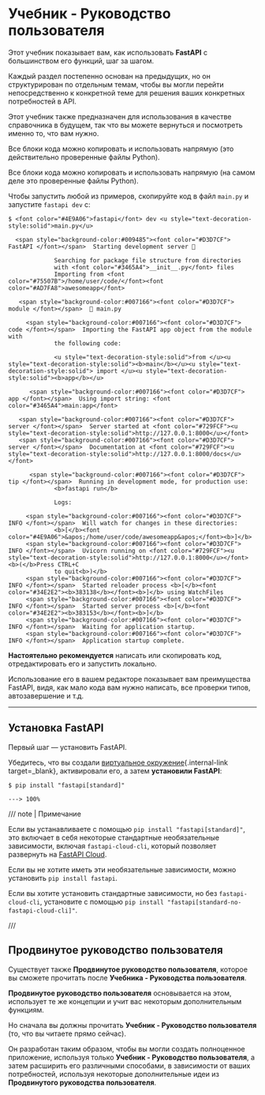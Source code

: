 # Учебник - Руководство пользователя

Этот учебник показывает вам, как использовать **FastAPI** с большинством его функций, шаг за шагом.

Каждый раздел постепенно основан на предыдущих, но он структурирован по отдельным темам, чтобы вы могли перейти непосредственно к конкретной теме для решения ваших конкретных потребностей в API.

Этот учебник также предназначен для использования в качестве справочника в будущем, так что вы можете вернуться и посмотреть именно то, что вам нужно.

Все блоки кода можно копировать и использовать напрямую (это действительно проверенные файлы Python).

Все блоки кода можно копировать и использовать напрямую (на самом деле это проверенные файлы Python).

Чтобы запустить любой из примеров, скопируйте код в файл `main.py` и запустите `fastapi dev` с:

<div class="termy">

```console
$ <font color="#4E9A06">fastapi</font> dev <u style="text-decoration-style:solid">main.py</u>

  <span style="background-color:#009485"><font color="#D3D7CF"> FastAPI </font></span>  Starting development server 🚀

             Searching for package file structure from directories
             with <font color="#3465A4">__init__.py</font> files
             Importing from <font color="#75507B">/home/user/code/</font><font color="#AD7FA8">awesomeapp</font>

   <span style="background-color:#007166"><font color="#D3D7CF"> module </font></span>  🐍 main.py

     <span style="background-color:#007166"><font color="#D3D7CF"> code </font></span>  Importing the FastAPI app object from the module with
             the following code:

             <u style="text-decoration-style:solid">from </u><u style="text-decoration-style:solid"><b>main</b></u><u style="text-decoration-style:solid"> import </u><u style="text-decoration-style:solid"><b>app</b></u>

      <span style="background-color:#007166"><font color="#D3D7CF"> app </font></span>  Using import string: <font color="#3465A4">main:app</font>

   <span style="background-color:#007166"><font color="#D3D7CF"> server </font></span>  Server started at <font color="#729FCF"><u style="text-decoration-style:solid">http://127.0.0.1:8000</u></font>
   <span style="background-color:#007166"><font color="#D3D7CF"> server </font></span>  Documentation at <font color="#729FCF"><u style="text-decoration-style:solid">http://127.0.0.1:8000/docs</u></font>

      <span style="background-color:#007166"><font color="#D3D7CF"> tip </font></span>  Running in development mode, for production use:
             <b>fastapi run</b>

             Logs:

     <span style="background-color:#007166"><font color="#D3D7CF"> INFO </font></span>  Will watch for changes in these directories:
             <b>[</b><font color="#4E9A06">&apos;/home/user/code/awesomeapp&apos;</font><b>]</b>
     <span style="background-color:#007166"><font color="#D3D7CF"> INFO </font></span>  Uvicorn running on <font color="#729FCF"><u style="text-decoration-style:solid">http://127.0.0.1:8000</u></font> <b>(</b>Press CTRL+C
             to quit<b>)</b>
     <span style="background-color:#007166"><font color="#D3D7CF"> INFO </font></span>  Started reloader process <b>[</b><font color="#34E2E2"><b>383138</b></font><b>]</b> using WatchFiles
     <span style="background-color:#007166"><font color="#D3D7CF"> INFO </font></span>  Started server process <b>[</b><font color="#34E2E2"><b>383153</b></font><b>]</b>
     <span style="background-color:#007166"><font color="#D3D7CF"> INFO </font></span>  Waiting for application startup.
     <span style="background-color:#007166"><font color="#D3D7CF"> INFO </font></span>  Application startup complete.
```

</div>

**Настоятельно рекомендуется** написать или скопировать код, отредактировать его и запустить локально.

Использование его в вашем редакторе показывает вам преимущества FastAPI, видя, как мало кода вам нужно написать, все проверки типов, автозавершение и т.д.

---

## Установка FastAPI

Первый шаг — установить FastAPI.

Убедитесь, что вы создали [виртуальное окружение](../virtual-environments.md){.internal-link target=_blank}, активировали его, а затем **установили FastAPI**:

<div class="termy">

```console
$ pip install "fastapi[standard]"

---> 100%
```

</div>

/// note | Примечание

Если вы устанавливаете с помощью `pip install "fastapi[standard]"`, это включает в себя некоторые стандартные необязательные зависимости, включая `fastapi-cloud-cli`, который позволяет развернуть на <a href="https://fastapicloud.com" class="external-link" target="_blank">FastAPI Cloud</a>.

Если вы не хотите иметь эти необязательные зависимости, можно установить `pip install fastapi`.

Если вы хотите установить стандартные зависимости, но без `fastapi-cloud-cli`, установите с помощью `pip install "fastapi[standard-no-fastapi-cloud-cli]"`.

///

## Продвинутое руководство пользователя

Существует также **Продвинутое руководство пользователя**, которое вы сможете прочитать после **Учебника - Руководства пользователя**.

**Продвинутое руководство пользователя** основывается на этом, использует те же концепции и учит вас некоторым дополнительным функциям.

Но сначала вы должны прочитать **Учебник - Руководство пользователя** (то, что вы читаете прямо сейчас).

Он разработан таким образом, чтобы вы могли создать полноценное приложение, используя только **Учебник - Руководство пользователя**, а затем расширить его различными способами, в зависимости от ваших потребностей, используя некоторые дополнительные идеи из **Продвинутого руководства пользователя**.
